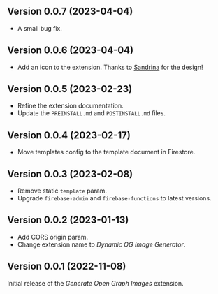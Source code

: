## Version 0.0.7 (2023-04-04)

- A small bug fix.

## Version 0.0.6 (2023-04-04)

- Add an icon to the extension. Thanks to [Sandrina](https://sandrina.framer.website/) for the design!

## Version 0.0.5 (2023-02-23)

- Refine the extension documentation.
- Update the `PREINSTALL.md` and `POSTINSTALL.md` files.

## Version 0.0.4 (2023-02-17)

- Move templates config to the template document in Firestore.

## Version 0.0.3 (2023-02-08)

- Remove static `template` param.
- Upgrade `firebase-admin` and `firebase-functions` to latest versions.

## Version 0.0.2 (2023-01-13)

- Add CORS origin param.
- Change extension name to _Dynamic OG Image Generator_.

## Version 0.0.1 (2022-11-08)

Initial release of the _Generate Open Graph Images_ extension.
